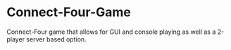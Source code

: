 # Connect-Four-Game
Connect-Four game that allows for GUI and console playing as well as a 2-player server based option.
